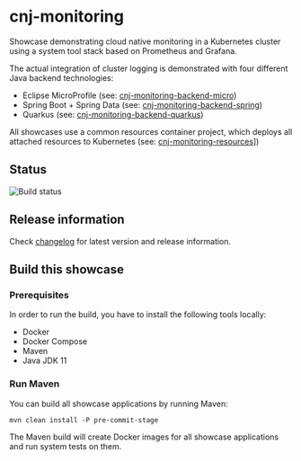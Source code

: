 # cnj-monitoring

Showcase demonstrating cloud native monitoring in a Kubernetes cluster using a system tool stack based on 
Prometheus and Grafana.

The actual integration of cluster logging is demonstrated with four different Java backend technologies:

* Eclipse MicroProfile (see: [cnj-monitoring-backend-micro](cnj-monitoring-backend-micro/README.md))
* Spring Boot + Spring Data (see: [cnj-monitoring-backend-spring](cnj-monitoring-backend-spring/README.md))
* Quarkus (see: [cnj-monitoring-backend-quarkus](cnj-monitoring-backend-quarkus/README.md))

All showcases use a common resources container project, which deploys all attached resources to Kubernetes (see: [cnj-monitoring-resources](cnj-monitoring-resources/README.md)])

## Status
![Build status](https://drone.cloudtrain.aws.msgoat.eu/api/badges/msgoat/cnj-monitoring/status.svg)

## Release information

Check [changelog](changelog.md) for latest version and release information.

## Build this showcase 

### Prerequisites

In order to run the build, you have to install the following tools locally:
* Docker
* Docker Compose 
* Maven
* Java JDK 11   

### Run Maven

You can build all showcase applications by running Maven:
```
mvn clean install -P pre-commit-stage
```

The Maven build will create Docker images for all showcase applications and run system tests on them.